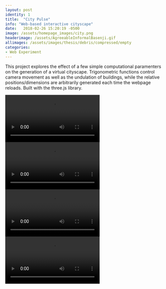 ```yaml
---
layout: post
identity: 1
title:  "City Pulse"
info: "Web-based interactive cityscape"
date:   2018-02-26 15:20:19 -0500
image: /assets/homepage_images/city.png
headerimage: /assets/AgreeableInformalBasenji.gif
allimages: /assets/images/thesis/debris/compressed/empty
categories:
- Web Experiment
---
```


This project explores the effect of a few simple computational paramenters on the generation of a virtual cityscape. Trigonometric functions control camera movement as well as the undulation of buildings, while the relative positions/dimensions are arbitrarily generated each time the webpage reloads. Built with the three.js library.


<div>
  <video autoPlay loop>
    <source src="/assets/video/city/1.mp4" type="video/mp4"/>
  </video>
</div>

<div>
  <video autoPlay loop>
    <source src="/assets/video/city/2.mp4" type="video/mp4"/>
  </video>
</div>

<div>
  <video autoPlay loop>
    <source src="/assets/video/city/3.mp4" type="video/mp4"/>
  </video>
</div>

<div>
  <video autoPlay loop>
    <source src="/assets/video/city/4.mp4" type="video/mp4"/>
  </video>
</div>

